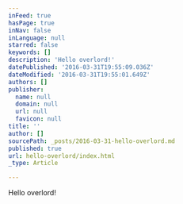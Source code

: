 ```yaml
---
inFeed: true
hasPage: true
inNav: false
inLanguage: null
starred: false
keywords: []
description: 'Hello overlord!'
datePublished: '2016-03-31T19:55:09.036Z'
dateModified: '2016-03-31T19:55:01.649Z'
authors: []
publisher:
  name: null
  domain: null
  url: null
  favicon: null
title: ''
author: []
sourcePath: _posts/2016-03-31-hello-overlord.md
published: true
url: hello-overlord/index.html
_type: Article

---
```

Hello overlord!